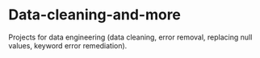 # Data-cleaning-and-more
Projects for data engineering (data cleaning, error removal, replacing null values, keyword error remediation).
